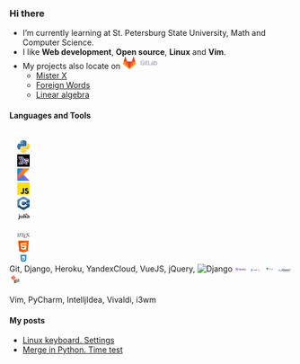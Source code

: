 ### Hi there
* I’m currently learning at St. Petersburg State University, Math and Computer Science.
* I like **Web development**, **Open source**, **Linux** and **Vim**.
* My projects also locate on <a href="https://gitlab.com/tamarinvs19"> <img alt="GitLab" height=22px src="https://raw.githubusercontent.com/tamarinvs19/tamarinvs19/master/imgs/gitlab.png"></a>
  - [Mister X](https://gitlab.com/tamarinvs19/misterX)
  - [Foreign Words](https://gitlab.com/tamarinvs19/foreign_words)
  - [Linear algebra](https://gitlab.com/tamarinvs19/linear_algebra)

#### Languages and Tools
<code>
  <img alt="Python" width=22px src="https://raw.githubusercontent.com/tamarinvs19/tamarinvs19/master/imgs/python.png"> 
  <img alt="Haskell" width=22px src="https://raw.githubusercontent.com/tamarinvs19/tamarinvs19/master/imgs/haskell.jpg"> 
  <img alt="Kotlin" width=22px src="https://raw.githubusercontent.com/tamarinvs19/tamarinvs19/master/imgs/kotlin.png"> 
  <img alt="JS" width=22px src="https://raw.githubusercontent.com/tamarinvs19/tamarinvs19/master/imgs/js.png"> 
  <img alt="C++" width=22px src="https://raw.githubusercontent.com/tamarinvs19/tamarinvs19/master/imgs/cpp.svg"> 
  <img alt="Julia" width=22px src="https://raw.githubusercontent.com/tamarinvs19/tamarinvs19/master/imgs/julia.png"> 
</code>

<code>
  <img alt="LaTeX" width=22px src="https://raw.githubusercontent.com/tamarinvs19/tamarinvs19/master/imgs/latex.png"> 
  <img alt="HTML" width=22px src="https://raw.githubusercontent.com/tamarinvs19/tamarinvs19/master/imgs/html.png"> 
  <img alt="CSS" width=22px src="https://raw.githubusercontent.com/tamarinvs19/tamarinvs19/master/imgs/css-1.png"> 
</code

<code>
Git, Django, Heroku, YandexCloud, VueJS, jQuery, 
  <img alt="Django" width=22px src="https://raw.githubusercontent.com/tamarinvs19/tamarinvs19/master/imgs/django.jpeg"> 
  <img alt="Heroku" width=22px src="https://raw.githubusercontent.com/tamarinvs19/tamarinvs19/master/imgs/heroku.png"> 
  <img alt="Yandex.Cloud" width=22px src="https://raw.githubusercontent.com/tamarinvs19/tamarinvs19/master/imgs/yandex_cloud.png"> 
  <img alt="VueJS" width=22px src="https://raw.githubusercontent.com/tamarinvs19/tamarinvs19/master/imgs/vuejs.png"> 
  <img alt="jQuery" width=22px src="https://raw.githubusercontent.com/tamarinvs19/tamarinvs19/master/imgs/jquery.png"> 
  <img alt="Git" width=22px src="https://raw.githubusercontent.com/tamarinvs19/tamarinvs19/master/imgs/git.jpeg"> 
</code>


Vim, PyCharm, IntelljIdea, Vivaldi, i3wm

#### My posts
* [Linux keyboard. Settings](https://habr.com/ru/post/486872/)
* [Merge in Python. Time test](https://habr.com/ru/post/510970/)

